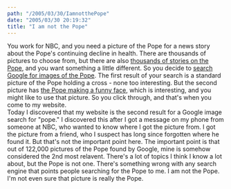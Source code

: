 ```yaml
---
path: "/2005/03/30/IamnotthePope" 
date: "2005/03/30 20:19:32" 
title: "I am not the Pope" 
---
```

You work for NBC, and you need a picture of the Pope for a news story about the Pope's continuing decline in health. There are thousands of pictures to choose from, but there are also <a href="http://news.google.com/news?q=pope">thousands of stories on the Pope</a>, and you want something a little different. So you decide to <a href="http://images.google.com/images?q=pope">search Google for images of the Pope</a>. The first result of your search is a standard picture of the Pope holding a cross - none too interesting. But the second picture has <a href="http://www.randomchaos.com/images/scrapbook/pope.jpg">the Pope making a funny face</a>, which is interesting, and you might like to use that picture.  So you click through, and that's when you come to my website.<br>Today I discovered that my website is the second result for a Google image search for "pope." I discovered this after I got a message on my phone from someone at NBC, who wanted to know where I got the picture from. I got the picture from a friend, who I suspect has long since forgotten where he found it. But that's not the important point here. The important point is that out of 122,000 pictures of the Pope found by Google, mine is somehow considered the 2nd most relavent. There's a lot of topics I think I know a lot about, but the Pope is not one. There's something wrong with any search engine that points people searching for the Pope to me. I am not the Pope. I'm not even sure that picture is really the Pope.